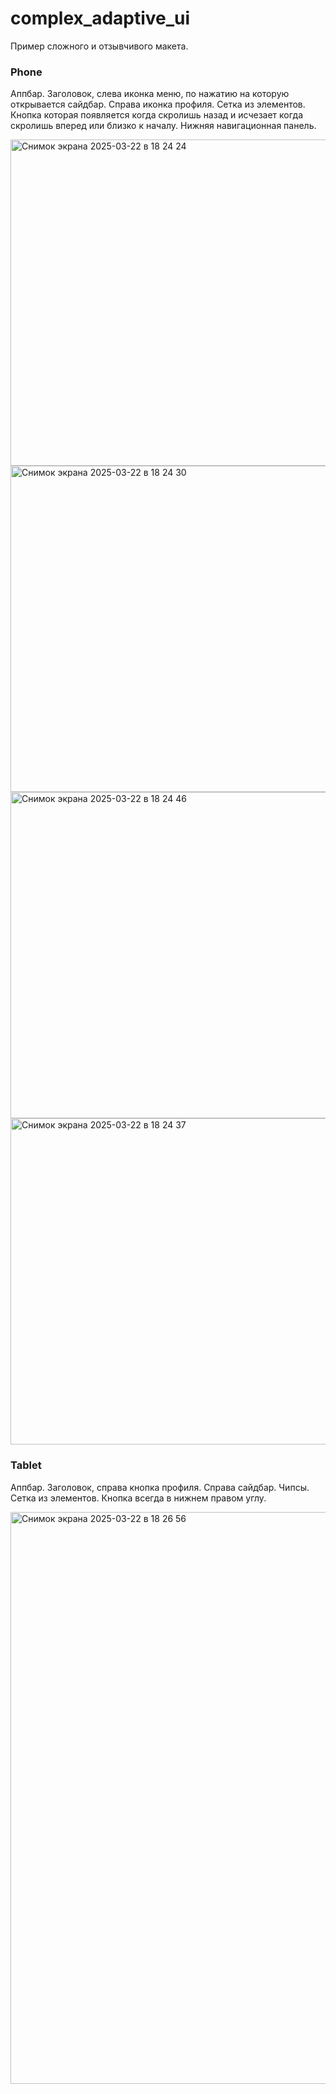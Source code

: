 # complex_adaptive_ui


Пример сложного и отзывчивого макета.

### Phone

Аппбар. Заголовок, cлева иконка меню, по нажатию на которую открывается сайдбар. Справа иконка профиля.
Сетка из элементов.
Кнопка которая появляется когда скролишь назад и исчезает когда скролишь вперед или близко к началу.
Нижняя навигационная панель.

<img width="522" alt="Снимок экрана 2025-03-22 в 18 24 24" src="https://github.com/user-attachments/assets/6eb40dba-a30d-43ab-9b2b-7f3fb57c4539" />
<img width="522" alt="Снимок экрана 2025-03-22 в 18 24 30" src="https://github.com/user-attachments/assets/6e490c57-d33b-42d9-8caf-4b61b222d396" />
<img width="522" alt="Снимок экрана 2025-03-22 в 18 24 46" src="https://github.com/user-attachments/assets/06beac33-f14a-462f-8564-6a7974f0b1ad" />
<img width="522" alt="Снимок экрана 2025-03-22 в 18 24 37" src="https://github.com/user-attachments/assets/e60b49e2-b21b-4677-ba2b-c424e4f87a1c" />

### Tablet

Аппбар. Заголовок, справа кнопка профиля.
Справа сайдбар.
Чипсы.
Сетка из элементов.
Кнопка всегда в нижнем правом углу.

<img width="915" alt="Снимок экрана 2025-03-22 в 18 26 56" src="https://github.com/user-attachments/assets/89493681-a2a4-4be4-9699-19711b527b3a" />


